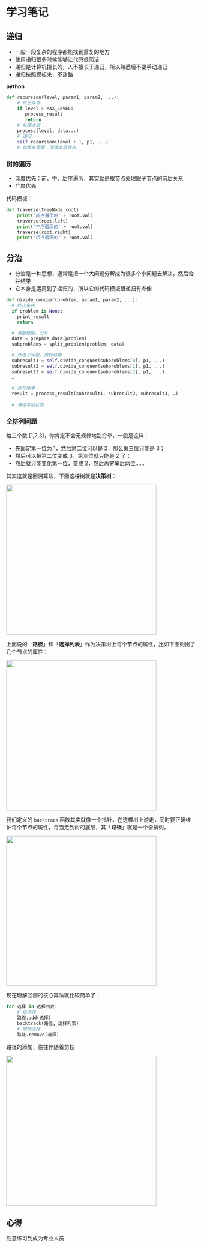 # 学习笔记

## 递归
- 一般一段复杂的程序都能找到重复的地方
- 使用递归很多时候能够让代码很简洁
- 递归是计算机擅长的，人不擅长于递归，所以熟悉后不要手动递归
- 递归按照模板来，不迷路

**python**
```python
def recursion(level, param1, param2, ...): 
    # 终止条件
    if level > MAX_LEVEL: 
	   process_result 
	   return 
    # 处理本层
    process(level, data...) 
    # 递归 
    self.recursion(level + 1, p1, ...) 
    # 如果有需要，清理本层状态
```


### 树的遍历
- 深度优先：前、中、后序遍历，其实就是根节点处理跟子节点的前后关系
- 广度优先

代码模板：
```python
def traverse(TreeNode root):
    print('前序遍历的' + root.val)
    traverse(root.left)
    print('中序遍历的' + root.val)
    traverse(root.right)
    print('后序遍历的' + root.val)
```

## 分治
- 分治是一种思想，通常是把一个大问题分解成为很多个小问题去解决，然后合并结果
- 它本身是运用到了递归的，所以它的代码模板跟递归有点像

```python
def divide_conquer(problem, param1, param2, ...): 
  # 终止条件 
  if problem is None: 
	print_result 
	return 

  # 准备数据，分片
  data = prepare_data(problem) 
  subproblems = split_problem(problem, data) 

  # 处理子问题，得到结果
  subresult1 = self.divide_conquer(subproblems[0], p1, ...) 
  subresult2 = self.divide_conquer(subproblems[1], p1, ...) 
  subresult3 = self.divide_conquer(subproblems[2], p1, ...) 
  …

  # 合并结果 
  result = process_result(subresult1, subresult2, subresult3, …)
	
  # 清理本层状态
```



### 全排列问题

给三个数 [1,2,3]，你肯定不会无规律地乱穷举，一般是这样：

- 先固定第一位为 1，然后第二位可以是 2，那么第三位只能是 3；
- 然后可以把第二位变成 3，第三位就只能是 2 了；
- 然后就只能变化第一位，变成 2，然后再穷举后两位……

其实这就是回溯算法，下面这棵树就是**决策树**：

<img src="https://pic.leetcode-cn.com/717e30489d3d78f79c9b2d75ed5da913d853cd344fe3335e39fcfc319a231cf2-file_1575263105327" width="400px">

上面说的「**路径**」和「**选择列表**」作为决策树上每个节点的属性，比如下图列出了几个节点的属性：

<img src="https://pic.leetcode-cn.com/c7d8716a279071f9eaa806dc4ede58f280b17fd643e968a921056d0de3dc65c0-file_1575263105332" width="400px">

我们定义的 `backtrack` 函数其实就像一个指针，在这棵树上游走，同时要正确维护每个节点的属性，每当走到树的底层，其「**路径**」就是一个全排列。

<img src="https://pic.leetcode-cn.com/be9396dfb1e87d8f0db66d582d12f9f5ed569b630338bfe0377de938ffa0dc2c-file_1575263105330" width="400px">

现在理解回溯的核心算法就比较简单了：
``` python
for 选择 in 选择列表:
    # 做选择
    路径.add(选择)
    backtrack(路径, 选择列表)
    # 撤销选择
    路径.remove(选择)
```

路径的添加，往往伴随着剪枝

<img src="https://pic.leetcode-cn.com/d3feae35b7d1d6c9e5a48230d200c2b27106b53abb57fbd244a1fd549416b400-file_1575263105333" width="400px">



## 心得

刻意练习到成为专业人员
